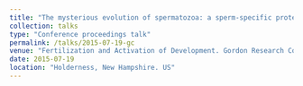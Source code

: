 ```yaml
---
title: "The mysterious evolution of spermatozoa: a sperm-specific proteins mosaic distribution"
collection: talks
type: "Conference proceedings talk"
permalink: /talks/2015-07-19-gc
venue: "Fertilization and Activation of Development. Gordon Research Conference"
date: 2015-07-19
location: "Holderness, New Hampshire. US"
---
```

